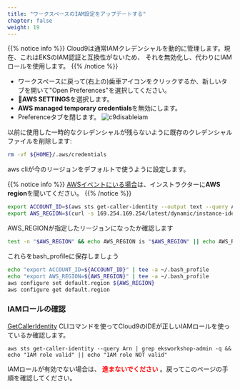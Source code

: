 ```yaml
---
title: "ワークスペースのIAM設定をアップデートする"
chapter: false
weight: 19
---
```


<!--
{{% notice info %}}
Cloud9 normally manages IAM credentials dynamically. This isn't currently compatible with
the EKS IAM authentication, so we will disable it and rely on the IAM role instead.
{{% /notice %}}
-->
{{% notice info %}}
Cloud9は通常IAMクレデンシャルを動的に管理します。現在、これはEKSのIAM認証と互換性がないため、
それを無効化し、代わりにIAMロールを使用します。
{{% /notice %}}

<!--
- Return to your workspace and click the gear icon (in top right corner), or click to open a new tab and choose "Open Preferences"
- Select **AWS SETTINGS**
- Turn off **AWS managed temporary credentials**
- Close the Preferences tab
![c9disableiam](/images/c9disableiam.png)
-->
- ワークスペースに戻って(右上の)歯車アイコンをクリックするか、新しいタブを開いて"Open Preferences"を選択してください。
- **AWS SETTINGS**を選択します。
- **AWS managed temporary credentials**を無効にします。
- Preferenceタブを閉じます。
![c9disableiam](/images/c9disableiam.png)

<!--
To ensure temporary credentials aren't already in place we will also remove
any existing credentials file:
```sh
rm -vf ${HOME}/.aws/credentials
```
-->
以前に使用した一時的なクレデンシャルが残らないように既存のクレデンシャルファイルを削除します:
```sh
rm -vf ${HOME}/.aws/credentials
```

<!--
We should configure our aws cli with our current region as default.
-->
aws cliが今のリージョンをデフォルトで使うように設定します。

<!--
{{% notice info %}}
If you are [at an AWS event](https://eksworkshop.com/020_prerequisites/aws_event/), ask your instructor which **AWS region** to use.
{{% /notice %}}
-->
{{% notice info %}}
[AWSイベントにいる場合](https://eksworkshop.com/020_prerequisites/aws_event/)は、インストラクターに**AWS region**を聞いてください。
{{% /notice %}}

```sh
export ACCOUNT_ID=$(aws sts get-caller-identity --output text --query Account)
export AWS_REGION=$(curl -s 169.254.169.254/latest/dynamic/instance-identity/document | jq -r '.region')
```

<!--
Check if AWS_REGION is set to desired region
```sh
test -n "$AWS_REGION" && echo AWS_REGION is "$AWS_REGION" || echo AWS_REGION is not set
```
-->
AWS_REGIONが指定したリージョンになったか確認します
```sh
test -n "$AWS_REGION" && echo AWS_REGION is "$AWS_REGION" || echo AWS_REGION is not set
```

<!--
Let's save these into bash_profile
```sh
echo "export ACCOUNT_ID=${ACCOUNT_ID}" | tee -a ~/.bash_profile
echo "export AWS_REGION=${AWS_REGION}" | tee -a ~/.bash_profile
aws configure set default.region ${AWS_REGION}
aws configure get default.region
```
-->
これらをbash_profileに保存しましょう
```sh
echo "export ACCOUNT_ID=${ACCOUNT_ID}" | tee -a ~/.bash_profile
echo "export AWS_REGION=${AWS_REGION}" | tee -a ~/.bash_profile
aws configure set default.region ${AWS_REGION}
aws configure get default.region
```

<!--
### Validate the IAM role
-->
### IAMロールの確認

<!--
Use the [GetCallerIdentity](https://docs.aws.amazon.com/cli/latest/reference/sts/get-caller-identity.html) CLI command to validate that the Cloud9 IDE is using the correct IAM role.
-->
[GetCallerIdentity](https://docs.aws.amazon.com/cli/latest/reference/sts/get-caller-identity.html) CLIコマンドを使ってCloud9のIDEが正しいIAMロールを使っているか確認します。

```
aws sts get-caller-identity --query Arn | grep eksworkshop-admin -q && echo "IAM role valid" || echo "IAM role NOT valid"
```

<!--
First, get the IAM role name from the AWS CLI.
```bash
INSTANCE_PROFILE_NAME=`basename $(aws ec2 describe-instances --filters Name=tag:Name,Values=aws-cloud9-${C9_PROJECT}-${C9_PID} | jq -r '.Reservations[0].Instances[0].IamInstanceProfile.Arn' | awk -F "/" "{print $2}")`
aws iam get-instance-profile --instance-profile-name $INSTANCE_PROFILE_NAME --query "InstanceProfile.Roles[0].RoleName" --output text
```
-->

<!--
If the IAM role is not valid, <span style="color: red;">**DO NOT PROCEED**</span>. Go back and confirm the steps on this page.
-->
IAMロールが有効でない場合は、 <span style="color: red;">**進まないでください**</span> 。戻ってこのページの手順を確認してください。